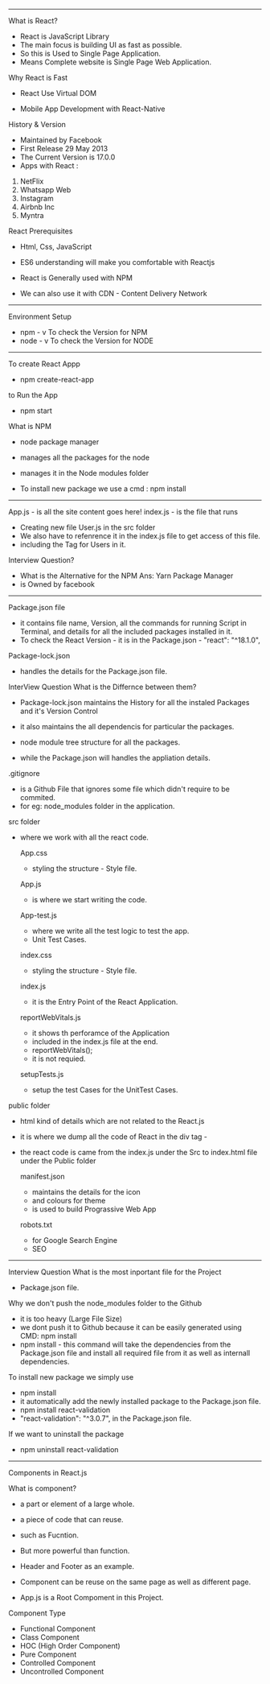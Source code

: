 ---------------------------------------------------------------------------------------------------------------
What is React?
- React is JavaScript Library
- The main focus is building UI as fast as possible.
- So this is Used to Single Page Application.
- Means Complete website is Single Page Web Application.

Why React is Fast
- React Use Virtual DOM

- Mobile App Development with React-Native


History & Version
- Maintained by Facebook
- First Release 29 May 2013
- The Current Version is 17.0.0
- Apps with React :
1. NetFlix
2. Whatsapp Web
3. Instagram
4. Airbnb Inc
5. Myntra



React Prerequisites
- Html, Css, JavaScript
- ES6 understanding will make you comfortable with Reactjs


- React is Generally used with NPM
- We can also use it with CDN - Content Delivery Network

---------------------------------------------------------------------------------------------------------------


Environment Setup 
- npm - v 
To check the Version for NPM
- node - v 
To check the Version for NODE


---------------------------------------------------------------------------------------------------------------


To create React Appp
- npm create-react-app <AppName>



to Run the App 
- npm start


What is NPM 
- node package manager
- manages all the packages for the node
- manages it in the Node modules folder


- To install new package
we use a cmd : npm install <package-name></package-name>


---------------------------------------------------------------------------------------------------------------

App.js - is all the site content goes here!
index.js - is the file that runs


- Creating new file User.js in the src folder
- We also have to refenrence it in the index.js file to get access of this file.
- including the Tag for Users in it.



Interview Question?
- What is the Alternative for the NPM
Ans: Yarn Package Manager
- is Owned by facebook


---------------------------------------------------------------------------------------------------------------

Package.json file
- it contains file name, Version, all the commands for running Script in Terminal, and details for all the included packages installed in it.
- To check the React Version - it is in the Package.json -  "react": "^18.1.0",

Package-lock.json
- handles the details for the Package.json file.


InterView Question
What is the Differnce between them?
- Package-lock.json maintains the History for all the instaled Packages and it's Version Control
- it also maintains the all dependencis for particular the packages.
- node module tree structure for all the packages.

- while the Package.json will handles the appliation details.


.gitignore
- is a Github File that ignores some file which didn't require to be commited.
- for eg: node_modules folder in the application.



src folder
- where we work with all the react code.

	App.css
	- styling the structure - Style file.

	App.js
	- is where we start writing the code.

	App-test.js
	- where we write all the test logic to test the app.
	- Unit Test Cases.

	index.css
	- styling the structure - Style file.


	index.js
	- it is the Entry Point of the React Application.

	reportWebVitals.js
	- it shows th perforamce of the Application
	- included in the index.js file at the end.
	- reportWebVitals();
	- it is not requied.


	setupTests.js
	- setup the test Cases for the UnitTest Cases.


public folder
- html kind of details which are not related to the React.js
- it is where we dump all the code of React in the div tag -  <div id="root"></div>
- the react code is came from the index.js under the Src to index.html file under the Public folder


	manifest.json
	- maintains the details for the icon
	- and colours for theme
	- is used to build Prograssive Web App

	robots.txt
	- for Google Search Engine
	- SEO

---------------------------------------------------------------------------------------------------------------

Interview Question
What is the most inportant file for the Project
- Package.json file.

Why we don't push the node_modules folder to the Github
- it is too heavy (Large File Size)
- we dont push it to Github because it can be easily generated using CMD: npm install
- npm install - this command will take the dependencies from the Package.json file and install all required file from it as well as internall dependencies.

To install new package we simply use
- npm install <PackageName>
- it automatically add the newly installed package to the Package.json file.
- npm install react-validation
-  "react-validation": "^3.0.7", in the Package.json file.

If we want to uninstall the package
- npm uninstall react-validation

---------------------------------------------------------------------------------------------------------------


Components in React.js

What is component?
- a part or element of a large whole.
- a piece of code that can reuse.
- such as Fucntion.
- But more powerful than function.
- Header and Footer as an example.
- Component can be reuse on the same page as well as different page.

- App.js is a Root Compoment in this Project.



Component Type
- Functional Component
- Class Component
- HOC (High Order Component)
- Pure Component
- Controlled Component 
- Uncontrolled Component
